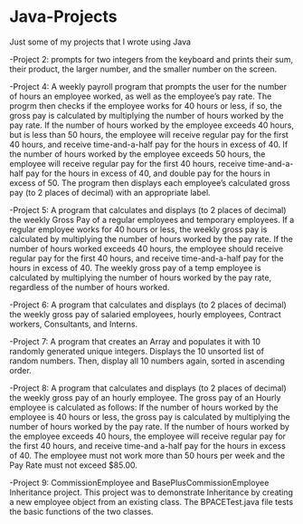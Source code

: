 # Java-Projects
Just some of my projects that I wrote using Java

-Project 2: prompts for two integers from the keyboard and prints their sum, their product, the larger number, and the smaller number on the screen.

-Project 4: A weekly payroll program that prompts the user for the number of hours an employee worked, as well as the employee’s pay rate.
 The progrm then checks if the employee works for 40 hours or less, if so, the gross pay is calculated by multiplying the number of 
hours worked by the pay rate. If the number of hours worked by the employee exceeds 40 hours, but is less than 50 
hours, the employee will receive regular pay for the first 40 hours, and receive time-and-a-half pay for the hours in 
excess of 40. If the number of hours worked by the employee exceeds 50 hours, the employee will receive regular 
pay for the first 40 hours, receive time-and-a-half pay for the hours in excess of 40, and double pay for the hours in 
excess of 50. The program then displays each employee’s calculated gross pay (to 2 places of decimal) with an appropriate
label.

-Project 5: A program that calculates and displays (to 2 places of decimal) the weekly Gross Pay of a regular employees and temporary employees.
If a regular employee works for 40 hours or less, the weekly gross pay is calculated
by multiplying the number of hours worked by the pay rate. If the number of hours 
worked exceeds 40 hours, the employee should receive regular pay for the first 40 
hours, and receive time-and-a-half pay for the hours in excess of 40.
The weekly gross pay of a temp employee is calculated by multiplying the number of hours
worked by the pay rate, regardless of the number of hours worked.

-Project 6: A program that calculates and displays (to 2 places of decimal) the weekly gross pay of salaried employees, hourly employees, Contract workers, 
Consultants, and Interns.

-Project 7: A program that creates an Array and populates it with 10 randomly generated unique integers. Displays the 10 unsorted list of random numbers. Then, display all 10 numbers again, sorted in ascending order.

-Project 8: A program that calculates and displays (to 2 places of decimal) the weekly
gross pay of an hourly employee. The gross pay of an Hourly employee is 
calculated as follows: If the number of hours worked by the employee is 40 hours 
or less, the gross pay is calculated by multiplying the number of hours worked by 
the pay rate. If the number of hours worked by the employee exceeds 40 hours, 
the employee will receive regular pay for the first 40 hours, and receive time-and a-half pay for the hours in excess of 40. The employee must not work more than 
50 hours per week and the Pay Rate must not exceed $85.00.

-Project 9: CommissionEmployee and BasePlusCommissionEmployee Inheritance project. This project was to demonstrate Inheritance by creating a new employee object
from an existing class. The BPACETest.java file tests the basic functions of the two classes.

